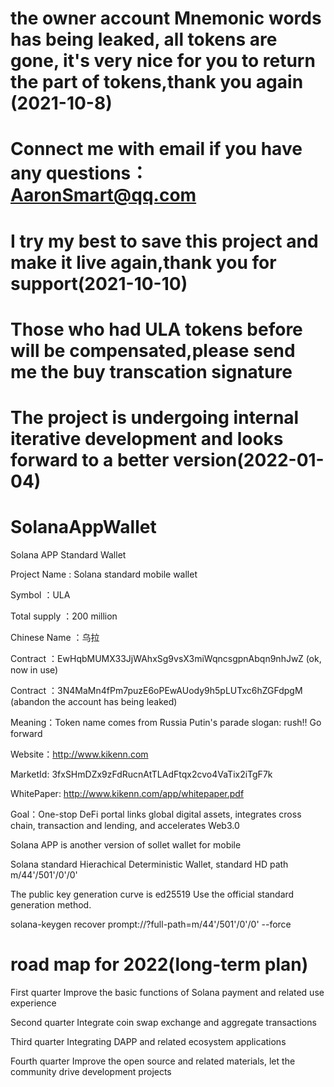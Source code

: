 # the owner account Mnemonic words has being leaked, all tokens are gone, it's very nice for you to return the part of tokens,thank you again (2021-10-8)
# Connect me with email if you have any questions： AaronSmart@qq.com

# I try my best to save this project and make it live again,thank you for support(2021-10-10)
# Those who had ULA tokens before will be compensated,please send me the buy transcation signature

# The project is undergoing internal iterative development and looks forward to a better version(2022-01-04)

# SolanaAppWallet
Solana APP Standard Wallet

Project Name : Solana standard mobile wallet 

Symbol ：ULA 

Total supply ：200 million 

Chinese Name ：乌拉 

Contract ：EwHqbMUMX33JjWAhxSg9vsX3miWqncsgpnAbqn9nhJwZ (ok, now in use)

Contract ：3N4MaMn4fPm7puzE6oPEwAUody9h5pLUTxc6hZGFdpgM (abandon the account has being leaked) 

Meaning：Token name comes from Russia Putin's parade slogan: rush!! Go forward 

Website：http://www.kikenn.com 

MarketId: 3fxSHmDZx9zFdRucnAtTLAdFtqx2cvo4VaTix2iTgF7k

WhitePaper: http://www.kikenn.com/app/whitepaper.pdf

Goal：One-stop DeFi portal links global digital assets, integrates cross chain, transaction and lending, and accelerates Web3.0 

Solana APP is another version of sollet wallet for mobile 

Solana standard Hierachical Deterministic Wallet, standard HD path m/44'/501'/0'/0' 

The public key generation curve is ed25519 Use the official standard generation method. 

solana-keygen recover prompt://?full-path=m/44'/501'/0'/0' --force 

# road map for 2022(long-term plan)
First quarter
Improve the basic functions of Solana payment and related use experience

Second quarter
Integrate coin swap exchange and aggregate transactions

Third quarter
Integrating DAPP and related ecosystem applications

Fourth quarter
Improve the open source and related materials,  let the community drive development projects

